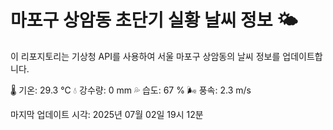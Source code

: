 
# 마포구 상암동 초단기 실황 날씨 정보 🌤️

이 리포지토리는 기상청 API를 사용하여 서울 마포구 상암동의 날씨 정보를 업데이트합니다. 

🌡️ 기온: 29.3 ℃
💧 강수량: 0 mm
💦 습도: 67 %
🌬️ 풍속: 2.3 m/s

마지막 업데이트 시각: 2025년 07월 02일 19시 12분    
